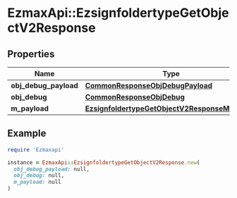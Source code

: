 # EzmaxApi::EzsignfoldertypeGetObjectV2Response

## Properties

| Name | Type | Description | Notes |
| ---- | ---- | ----------- | ----- |
| **obj_debug_payload** | [**CommonResponseObjDebugPayload**](CommonResponseObjDebugPayload.md) |  |  |
| **obj_debug** | [**CommonResponseObjDebug**](CommonResponseObjDebug.md) |  | [optional] |
| **m_payload** | [**EzsignfoldertypeGetObjectV2ResponseMPayload**](EzsignfoldertypeGetObjectV2ResponseMPayload.md) |  |  |

## Example

```ruby
require 'Ezmaxapi'

instance = EzmaxApi::EzsignfoldertypeGetObjectV2Response.new(
  obj_debug_payload: null,
  obj_debug: null,
  m_payload: null
)
```

